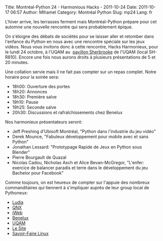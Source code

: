 Title: Montréal-Python 24 - Harmonious Hacks - 2011-10-24
Date: 2011-10-17 06:57
Author: Mlhamel
Category: Montréal Python
Slug: mp24
Lang: fr

<div>
</p>
L'hiver arrive, les terrasses ferment mais Montréal-Python prépare pour
cet automne une nouvelle rencontre qui sera probablement épique.

On s'éloigne des débats de sociétés pour se laisser aller et retomber
dans l'enfance du Python en nous avec une rencontre spéciale sur les
jeux vidéos. Nous vous invitons donc à cette rencontre, Hacks
Harmonieux, pour le lundi 24 octobre, à l'UQAM au  [pavillon
Sherbrooke][] de l'UQAM (local SH-R810). Encore une fois nous aurons
droits à plusieurs présentations de 5 et 20 minutes.

Une collation servie mais il ne fait pas compter sur un repas complet.
Notre horaire pour la soirée sera:

-   18h00: Ouverture des portes
-   18h20: Annonces
-   18h30: Première salve
-   19h10: Pause
-   19h25: Seconde salve
-   20h30: Discussions et rafraîchissements chez Benelux

Nos harmonieux présentateurs seront:

-   Jeff Preshing d'Ubisoft Montréal, "Python dans l'industrie du jeu
    vidéo"
-   Derek Mounce, "Fabuleux développement pour mobile avec et sans
    Python"
-   Jonathan Lessard: "Prototypage Rapide de Jeux en Python sous
    Blender"
-   Pierre Bourgault de Quazal
-   Nicolas Cadou, Nicholas Asch et Alice Bevan-McGregor, "L'enfer:
    exercice de balancer paradis et terre dans le développement du jeu
    Bachelor pour Facebook"

Comme toujours, on est heureux de compter sur l'appuie des nombreux
commanditaires qui tiennent à s'impliquer auprès de leur group local de
Pythoneux:

-   [Ludia][]
-   [QNX][]
-   [iWeb][]
-   [Benelux][]
-   [UQAM][]
-   [Le Site][]
-   [Savoir-Faire Linux][]

</div>
<!--:-->

</p>

  [pavillon Sherbrooke]: http://www.uqam.ca/campus/pavillons/sh.htm
  [Ludia]: http://www.ludia.com/
  [QNX]: http://www.qnx.com/
  [iWeb]: http://iweb.ca/
  [Benelux]: http://www.brasseriebenelux.com/
  [UQAM]: http://uqam.ca/
  [Le Site]: http://lesite.ca/
  [Savoir-Faire Linux]: http://savoirfairelinux.com/
